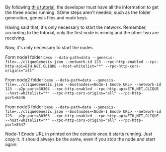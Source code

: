 
By following [this tutorial](https://besu.hyperledger.org/en/latest/Tutorials/Private-Network/Create-Private-Clique-Network/), the developer must have all the information to get the three nodes running. SOme steps aren't needed, such as the folder generation, genesis files and node keys.

Having said that, it's only necessary to start the network. Remember, according to the tutorial, only the first node is minnig and the other two are receiving.

Now, it's only necessary to start the nodes.

Form node1 folder
`besu --data-path=data --genesis-file=../cliqueGenesis.json --network-id 123 --rpc-http-enabled --rpc-http-api=ETH,NET,CLIQUE --host-whitelist="*" --rpc-http-cors-origins="all"`

From node2 folder
`besu --data-path=data --genesis-file=../cliqueGenesis.json --bootnodes=<Node-1 Enode URL> --network-id 123 --p2p-port=30304 --rpc-http-enabled --rpc-http-api=ETH,NET,CLIQUE --host-whitelist="*" --rpc-http-cors-origins="all" --rpc-http-port=8546`

From node3 folder
`besu --data-path=data --genesis-file=../cliqueGenesis.json --bootnodes=<Node-1 Enode URL> --network-id 123 --p2p-port=30305 --rpc-http-enabled --rpc-http-api=ETH,NET,CLIQUE --host-whitelist="*" --rpc-http-cors-origins="all" --rpc-http-port=8547`

Node-1 Enode URL in printed on the console once it starts running. Just copy it. It should always be the same, even if you stop the node and start again.
